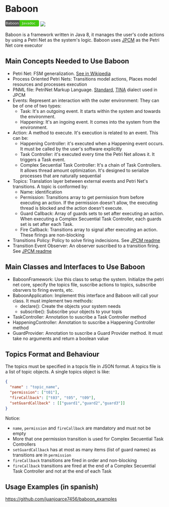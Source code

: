 # Baboon

[![](doc/img/javadoc_button.png)](https://juanjoarce7456.github.io/baboon)
[![](https://jitpack.io/v/juanjoarce7456/baboon.svg)](https://jitpack.io/#juanjoarce7456/baboon)

Baboon is a framework written in Java 8, it manages the user's code actions by using a Petri Net as the system's logic.
Baboon uses [JPCM](https://github.com/airabinovich/java_petri_concurrency_monitor) as the Petri Net core executor

## Main Concepts Needed to Use Baboon
* Petri Net: FSM generalization. [See in Wikipedia](https://en.wikipedia.org/wiki/Petri_net)
* Process Oriented Petri Nets: Transitions model actions, Places model resources and processes execution
* PNML file: PetriNet Markup Language. [Standard](http://www.pnml.org/), [TINA](http://projects.laas.fr/tina/) dialect used in JPCM
* Events: Represent an interaction with the outer environment: They can be of one of two types:
  * Task: It's an outgoing event. It starts within the system and towards the environment.
  * Happening: It's an ingoing event. It comes into the system from the environment.
* Action: A method to execute. It's execution is related to an event. This can be:
  * Happening Controller: it's executed when a Happening event occurs. It must be called by the user's software explicitly
  * Task Controller: it's executed every time the Petri Net allows it. It triggers a Task event.
  * Complex Secuential Task Controller: It's a chain of Task Controllers. It allows thread amount optimization. It's designed to serialize processes that are naturally sequential
* Topics: Translation layer between external events and Petri Net's transitions. A topic is conformed by:
  * Name: identification
  * Permission: Transitions array to get permission from before executing an action. If the permission doesn't allow, the executing thread is blocked and the action doesn't execute.
  * Guard Callback: Array of guards sets to set after executing an action. When executing a Complex Secuential Task Controller, each guards set is set after each Task.
  * Fire Callback: Transitions array to signal after executing an action. These firings are non-blocking
* Transitions Policy: Policy to solve firing indecisions. See [JPCM readme](https://github.com/airabinovich/java_petri_concurrency_monitor)
* Transition Event Observer: An observer suscribed to a transition firing. See [JPCM readme](https://github.com/airabinovich/java_petri_concurrency_monitor)


## Main Classes and Interfaces to Use Baboon

* BaboonFramework: Use this class to setup the system. Initialize the petri net core, specify the topics file, suscribe actions to topics, subscribe obsrvers to firing events, etc.
* BaboonApplication: Implement this interface and Baboon will call your class. It must implement two methods:
  * declare(): Create the objects your system needs
  * subscribe(): Subscribe your objects to your topis
* TaskController: Annotation to suscribe a Task Controller method
* HappeningController: Annotation to suscribe a Happening Controller method
* GuardProvider: Annotation to suscribe a Guard Provider method. It must take no arguments and return a boolean value

## Topics Format and Behaviour

The topics must be specified in a topcis file in JSON format. A topics file is a list of topic objects. A single topics object is like:
```json
{
  "name" : "topic_name",
  "permission": ["t01"],
  "fireCallback": ["t03", "t05", "t09"],
  "setGuardCallback" : [["guard1","guard2","guard3"]]
}
```
Notice:
* `name`, `permission` and `fireCallback` are mandatory and must not be empty
* More that one permission transition is used for Complex Secuential Task Controllers
* `setGuardCallback` has at most as many items (list of guard names) as transitions are in `permission`
* `fireCallback` transitions are fired in order and non-blocking
* `fireCallback` transitions are fired at the end of a Complex Secuential Task Controller and not at the end of each Task

## Usage Examples (in spanish)
https://github.com/juanjoarce7456/baboon_examples
